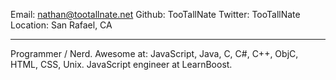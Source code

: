 Email:      nathan@tootallnate.net
Github:     TooTallNate
Twitter:    TooTallNate
Location:   San Rafael, CA

---------

Programmer / Nerd.
Awesome at: JavaScript, Java, C, C#, C++, ObjC, HTML, CSS, Unix.
JavaScript engineer at LearnBoost.
